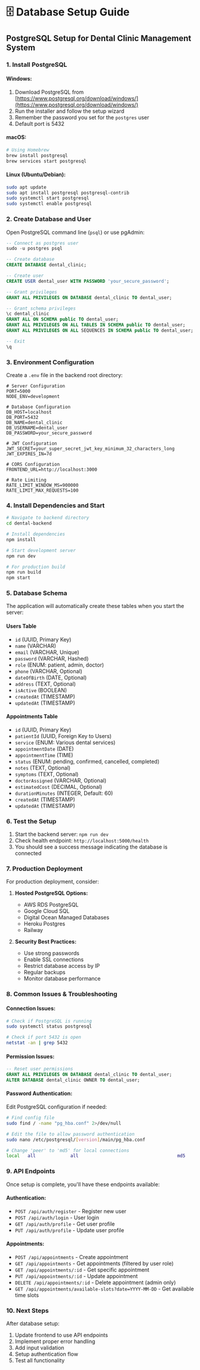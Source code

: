 # 🗄️ Database Setup Guide

## PostgreSQL Setup for Dental Clinic Management System

### 1. Install PostgreSQL

#### Windows:
1. Download PostgreSQL from [https://www.postgresql.org/download/windows/](https://www.postgresql.org/download/windows/)
2. Run the installer and follow the setup wizard
3. Remember the password you set for the `postgres` user
4. Default port is 5432

#### macOS:
```bash
# Using Homebrew
brew install postgresql
brew services start postgresql
```

#### Linux (Ubuntu/Debian):
```bash
sudo apt update
sudo apt install postgresql postgresql-contrib
sudo systemctl start postgresql
sudo systemctl enable postgresql
```

### 2. Create Database and User

Open PostgreSQL command line (`psql`) or use pgAdmin:

```sql
-- Connect as postgres user
sudo -u postgres psql

-- Create database
CREATE DATABASE dental_clinic;

-- Create user
CREATE USER dental_user WITH PASSWORD 'your_secure_password';

-- Grant privileges
GRANT ALL PRIVILEGES ON DATABASE dental_clinic TO dental_user;

-- Grant schema privileges
\c dental_clinic
GRANT ALL ON SCHEMA public TO dental_user;
GRANT ALL PRIVILEGES ON ALL TABLES IN SCHEMA public TO dental_user;
GRANT ALL PRIVILEGES ON ALL SEQUENCES IN SCHEMA public TO dental_user;

-- Exit
\q
```

### 3. Environment Configuration

Create a `.env` file in the backend root directory:

```env
# Server Configuration
PORT=5000
NODE_ENV=development

# Database Configuration
DB_HOST=localhost
DB_PORT=5432
DB_NAME=dental_clinic
DB_USERNAME=dental_user
DB_PASSWORD=your_secure_password

# JWT Configuration
JWT_SECRET=your_super_secret_jwt_key_minimum_32_characters_long
JWT_EXPIRES_IN=7d

# CORS Configuration
FRONTEND_URL=http://localhost:3000

# Rate Limiting
RATE_LIMIT_WINDOW_MS=900000
RATE_LIMIT_MAX_REQUESTS=100
```

### 4. Install Dependencies and Start

```bash
# Navigate to backend directory
cd dental-backend

# Install dependencies
npm install

# Start development server
npm run dev

# For production build
npm run build
npm start
```

### 5. Database Schema

The application will automatically create these tables when you start the server:

#### Users Table
- `id` (UUID, Primary Key)
- `name` (VARCHAR)
- `email` (VARCHAR, Unique)
- `password` (VARCHAR, Hashed)
- `role` (ENUM: patient, admin, doctor)
- `phone` (VARCHAR, Optional)
- `dateOfBirth` (DATE, Optional)
- `address` (TEXT, Optional)
- `isActive` (BOOLEAN)
- `createdAt` (TIMESTAMP)
- `updatedAt` (TIMESTAMP)

#### Appointments Table
- `id` (UUID, Primary Key)
- `patientId` (UUID, Foreign Key to Users)
- `service` (ENUM: Various dental services)
- `appointmentDate` (DATE)
- `appointmentTime` (TIME)
- `status` (ENUM: pending, confirmed, cancelled, completed)
- `notes` (TEXT, Optional)
- `symptoms` (TEXT, Optional)
- `doctorAssigned` (VARCHAR, Optional)
- `estimatedCost` (DECIMAL, Optional)
- `durationMinutes` (INTEGER, Default: 60)
- `createdAt` (TIMESTAMP)
- `updatedAt` (TIMESTAMP)

### 6. Test the Setup

1. Start the backend server: `npm run dev`
2. Check health endpoint: `http://localhost:5000/health`
3. You should see a success message indicating the database is connected

### 7. Production Deployment

For production deployment, consider:

1. **Hosted PostgreSQL Options:**
   - AWS RDS PostgreSQL
   - Google Cloud SQL
   - Digital Ocean Managed Databases
   - Heroku Postgres
   - Railway

2. **Security Best Practices:**
   - Use strong passwords
   - Enable SSL connections
   - Restrict database access by IP
   - Regular backups
   - Monitor database performance

### 8. Common Issues & Troubleshooting

#### Connection Issues:
```bash
# Check if PostgreSQL is running
sudo systemctl status postgresql

# Check if port 5432 is open
netstat -an | grep 5432
```

#### Permission Issues:
```sql
-- Reset user permissions
GRANT ALL PRIVILEGES ON DATABASE dental_clinic TO dental_user;
ALTER DATABASE dental_clinic OWNER TO dental_user;
```

#### Password Authentication:
Edit PostgreSQL configuration if needed:
```bash
# Find config file
sudo find / -name "pg_hba.conf" 2>/dev/null

# Edit the file to allow password authentication
sudo nano /etc/postgresql/[version]/main/pg_hba.conf

# Change 'peer' to 'md5' for local connections
local   all             all                                     md5
```

### 9. API Endpoints

Once setup is complete, you'll have these endpoints available:

#### Authentication:
- `POST /api/auth/register` - Register new user
- `POST /api/auth/login` - User login
- `GET /api/auth/profile` - Get user profile
- `PUT /api/auth/profile` - Update user profile

#### Appointments:
- `POST /api/appointments` - Create appointment
- `GET /api/appointments` - Get appointments (filtered by user role)
- `GET /api/appointments/:id` - Get specific appointment
- `PUT /api/appointments/:id` - Update appointment
- `DELETE /api/appointments/:id` - Delete appointment (admin only)
- `GET /api/appointments/available-slots?date=YYYY-MM-DD` - Get available time slots

### 10. Next Steps

After database setup:
1. Update frontend to use API endpoints
2. Implement proper error handling
3. Add input validation
4. Setup authentication flow
5. Test all functionality
